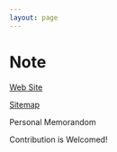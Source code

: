 ```yaml
---
layout: page
---
```


# Note

[Web Site](https://kenjiohtsuka.github.io/note/)

[Sitemap](https://kenjiohtsuka.github.io/note/sitemap.xml)

Personal Memorandom

Contribution is Welcomed!
